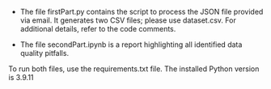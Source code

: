 * The file firstPart.py contains the script to process the JSON file provided via email. It generates two CSV files; please use dataset.csv. For additional details, refer to the code comments.

* The file secondPart.ipynb is a report highlighting all identified data quality pitfalls. 

To run both files, use the requirements.txt file. The installed Python version is 3.9.11